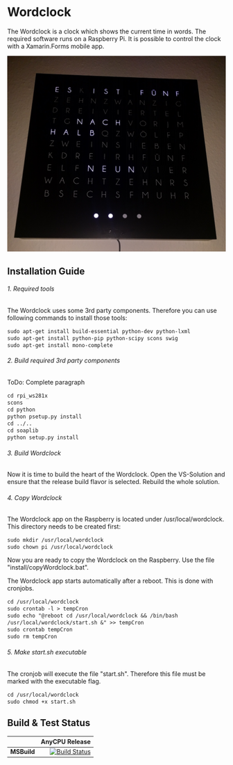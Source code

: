 # Wordclock

The Wordclock is a clock which shows the current time in words.
The required software runs on a Raspberry Pi.
It is possible to control the clock with a Xamarin.Forms mobile app.

![Wordclock](doc/clock.jpg)

## Installation Guide

###### 1. Required tools

The Wordclock uses some 3rd party components. Therefore you can use following commands to install those tools:
```
sudo apt-get install build-essential python-dev python-lxml
sudo apt-get install python-pip python-scipy scons swig
sudo apt-get install mono-complete
```

###### 2. Build required 3rd party components

ToDo: Complete paragraph
```
cd rpi_ws281x
scons
cd python
python psetup.py install
cd ../..
cd soaplib
python setup.py install
```

###### 3. Build Wordclock

Now it is time to build the heart of the Wordclock.
Open the VS-Solution and ensure that the release build flavor is selected.
Rebuild the whole solution.

###### 4. Copy Wordclock

The Wordclock app on the Raspberry is located under /usr/local/wordclock.
This directory needs to be created first:
```
sudo mkdir /usr/local/wordclock
sudo chown pi /usr/local/wordclock
```
Now you are ready to copy the Wordclock on the Raspberry.
Use the file "install/copyWordclock.bat".

The Wordclock app starts automatically after a reboot.
This is done with cronjobs.
```
cd /usr/local/wordclock
sudo crontab -l > tempCron
sudo echo "@reboot cd /usr/local/wordclock && /bin/bash /usr/local/wordclock/start.sh &" >> tempCron
sudo crontab tempCron
sudo rm tempCron
```

###### 5. Make start.sh executable

The cronjob will execute the file "start.sh".
Therefore this file must be marked with the executable flag.
```
cd /usr/local/wordclock
sudo chmod +x start.sh
```

## Build & Test Status
|    | AnyCPU Release  |
|:---|----------------:|
|**MSBuild**|[![Build Status](https://hidu.visualstudio.com/_apis/public/build/definitions/1849ce58-018d-4889-97e2-cc20251f1722/2/badge)](https://hidu.visualstudio.com/Wordclock/_build/index?definitionId=2)